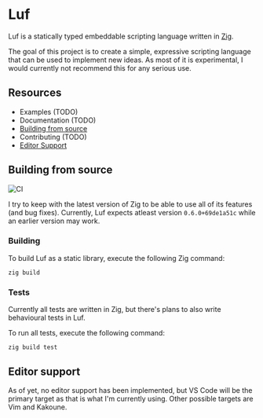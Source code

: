 # Luf #
Luf is a statically typed embeddable scripting language written in [Zig](https://ziglang.org).

The goal of this project is to create a simple, expressive scripting language that can be used to implement new ideas. As most of it is experimental, I would currently not recommend this for any serious use.

## Resources
- Examples (TODO)
- Documentation (TODO)
- [Building from source](#building-from-source)
- Contributing (TODO)
- [Editor Support](#editor-support)

## Building from source
![CI](https://github.com/Luukdegram/luf/workflows/ci/badge.svg)

I try to keep with the latest version of Zig to be able to use all of its features (and bug fixes).
Currently, Luf expects atleast version `0.6.0+69de1a51c` while an earlier version may work.

### Building

To build Luf as a static library, execute the following Zig command:
```
zig build
```

### Tests

Currently all tests are written in Zig, but there's plans to also write behavioural tests in Luf.

To run all tests, execute the following command:
```
zig build test
```

## Editor support

As of yet, no editor support has been implemented, but VS Code will be the primary target as that is what I'm currently using. Other possible targets are Vim and Kakoune.


